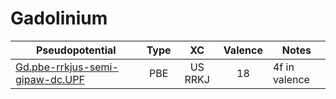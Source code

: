 # Gadolinium
| Pseudopotential | Type | XC | Valence | Notes |
|-----------------|:----:|:--:|:-------:|-------|
| [Gd.pbe-rrkjus-semi-gipaw-dc.UPF](./Gd.pbe-rrkjus-semi-gipaw-dc/Gd.pbe-rrkjus-semi-gipaw-dc.UPF) | PBE | US RRKJ | 18 | 4f in valence |
